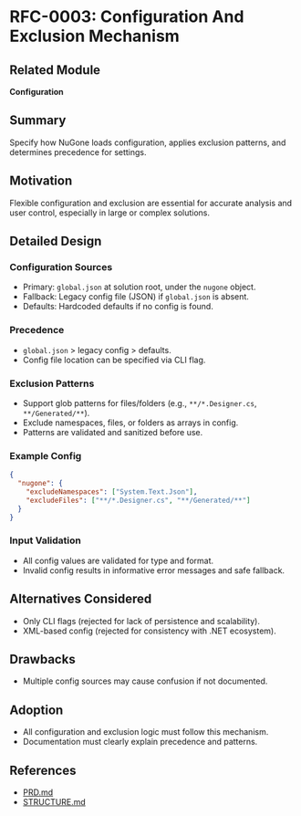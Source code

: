 # RFC-0003: Configuration And Exclusion Mechanism

## Related Module

**Configuration**

## Summary

Specify how NuGone loads configuration, applies exclusion patterns, and determines precedence for settings.

## Motivation

Flexible configuration and exclusion are essential for accurate analysis and user control, especially in large or complex solutions.

## Detailed Design

### Configuration Sources

- Primary: `global.json` at solution root, under the `nugone` object.
- Fallback: Legacy config file (JSON) if `global.json` is absent.
- Defaults: Hardcoded defaults if no config is found.

### Precedence

- `global.json` > legacy config > defaults.
- Config file location can be specified via CLI flag.

### Exclusion Patterns

- Support glob patterns for files/folders (e.g., `**/*.Designer.cs`, `**/Generated/**`).
- Exclude namespaces, files, or folders as arrays in config.
- Patterns are validated and sanitized before use.

### Example Config

```json
{
  "nugone": {
    "excludeNamespaces": ["System.Text.Json"],
    "excludeFiles": ["**/*.Designer.cs", "**/Generated/**"]
  }
}
```

### Input Validation

- All config values are validated for type and format.
- Invalid config results in informative error messages and safe fallback.

## Alternatives Considered

- Only CLI flags (rejected for lack of persistence and scalability).
- XML-based config (rejected for consistency with .NET ecosystem).

## Drawbacks

- Multiple config sources may cause confusion if not documented.

## Adoption

- All configuration and exclusion logic must follow this mechanism.
- Documentation must clearly explain precedence and patterns.

## References

- [PRD.md](../PRD.md)
- [STRUCTURE.md](../STRUCTURE.md)
